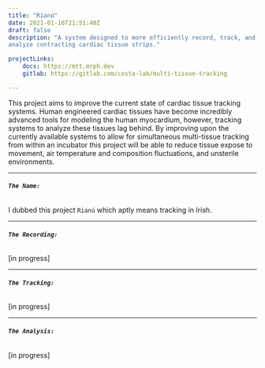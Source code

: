 ```yaml
---
title: "Rianú"
date: 2021-01-16T21:51:40Z
draft: false
description: "A system designed to more efficiently record, track, and
analyze contracting cardiac tissue strips."

projectLinks: 
    docs: https://mtt.mrph.dev
    gitlab: https://gitlab.com/costa-lab/multi-tissue-tracking

---
```



This project aims to improve the current state of cardiac tissue
tracking systems. Human engineered cardiac tissues have become
incredibly advanced tools for modeling the human myocardium, however,
tracking systems to analyze these tissues lag behind. By improving upon the
currently available systems to allow for simultaneous multi-tissue tracking
from within an incubator this project will be able to reduce tissue
expose to movement, air temperature and composition fluctuations, and
unsterile environments. 

___  
###### **``The Name:``**

I dubbed this project `Rianú` which aptly means tracking in Irish.


___  
###### **``The Recording:``**

[in progress]

___  
###### **``The Tracking:``**

[in progress]

___  
###### **``The Analysis:``**

[in progress]


